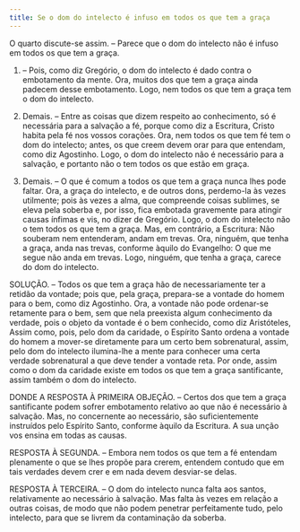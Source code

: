 ```yaml
---
title: Se o dom do intelecto é infuso em todos os que tem a graça
---
```


O quarto discute-se assim. – Parece que o dom do intelecto não é infuso em todos os que tem a graça.  

1. – Pois, como diz Gregório, o dom do intelecto é dado contra o embotamento da mente. Ora, muitos dos que tem a graça ainda padecem desse embotamento. Logo, nem todos os que tem a graça tem o dom do intelecto. 

2. Demais. – Entre as coisas que dizem respeito ao conhecimento, só é necessária para a salvação a fé, porque como diz a Escritura, Cristo habita pela fé nos vossos corações. Ora, nem todos os que tem fé tem o dom do intelecto; antes, os que creem devem orar para que entendam, como diz Agostinho. Logo, o dom do intelecto não é necessário para a salvação, e portanto não o tem todos os que estão em graça.  

3. Demais. – O que é comum a todos os que tem a graça nunca lhes pode faltar. Ora, a graça do intelecto, e de outros dons, perdemo-la às vezes utilmente; pois às vezes a alma, que compreende coisas sublimes, se eleva pela soberba e, por isso, fica embotada gravemente para atingir causas ínfimas e vis, no dizer de Gregório. Logo, o dom do intelecto não o tem todos os que tem a graça.  Mas, em contrário, a Escritura: Não souberam nem entenderam, andam em trevas. Ora, ninguém, que tenha a graça, anda nas trevas, conforme àquilo do Evangelho: O que me segue não anda em trevas. Logo, ninguém, que tenha a graça, carece do dom do intelecto.  

SOLUÇÃO. – Todos os que tem a graça hão de necessariamente ter a retidão da vontade; pois que, pela graça, prepara-se a vontade do homem para o bem, como diz Agostinho. Ora, a vontade não pode ordenar-se retamente para o bem, sem que nela preexista algum conhecimento da verdade, pois o objeto da vontade é o bem conhecido, como diz Aristóteles, Assim como, pois, pelo dom da caridade, o Espírito Santo ordena a vontade do homem a mover-se diretamente para um certo bem sobrenatural, assim, pelo dom do intelecto ilumina-lhe a mente para conhecer uma certa verdade sobrenatural a que deve tender a vontade reta. Por onde, assim como o dom da caridade existe em todos os que tem a graça santificante, assim também o dom do intelecto.  

DONDE A RESPOSTA À PRIMEIRA OBJEÇÃO. – Certos dos que tem a graça santificante podem sofrer embotamento relativo ao que não é necessário à salvação. Mas, no concernente ao necessário, são suficientemente instruídos pelo Espírito Santo, conforme àquilo da Escritura. A sua unção vos ensina em todas as causas.  

RESPOSTA À SEGUNDA. – Embora nem todos os que tem a fé entendam plenamente o que se lhes propõe para crerem, entendem contudo que em tais verdades devem crer e em nada devem desviar-se delas.  

RESPOSTA À TERCEIRA. – O dom do intelecto nunca falta aos santos, relativamente ao necessário à salvação. Mas falta às vezes em relação a outras coisas, de modo que não podem penetrar perfeitamente tudo, pelo intelecto, para que se livrem da contaminação da soberba.